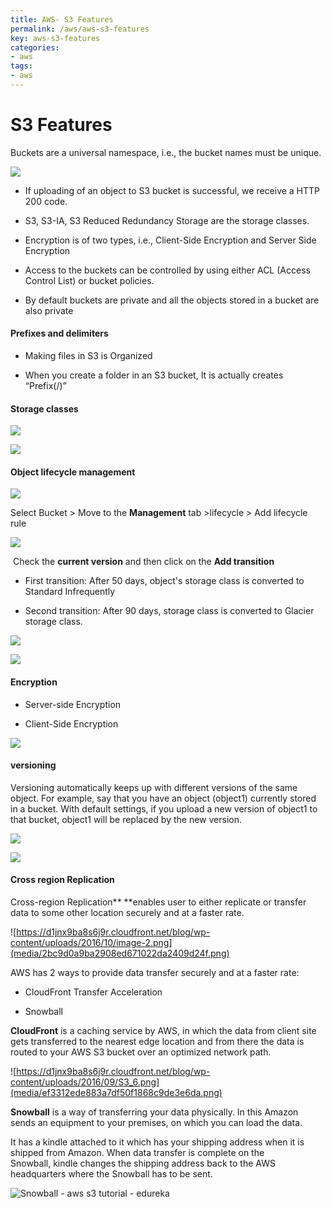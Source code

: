 ```yaml
---
title: AWS- S3 Features
permalink: /aws/aws-s3-features
key: aws-s3-features
categories:
- aws
tags:
- aws
---
```

S3 Features
===========

Buckets are a universal namespace, i.e., the bucket names must be unique.

![](media/9be71f21b9b4f9031ac034561290f11b.png)

-   If uploading of an object to S3 bucket is successful, we receive a HTTP 200
    code.

-   S3, S3-IA, S3 Reduced Redundancy Storage are the storage classes.

-   Encryption is of two types, i.e., Client-Side Encryption and Server Side
    Encryption

-   Access to the buckets can be controlled by using either ACL (Access Control
    List) or bucket policies.

-   By default buckets are private and all the objects stored in a bucket are
    also private

#### Prefixes and delimiters

-   Making files in S3 is Organized

-   When you create a folder in an S3 bucket, It is actually creates “Prefix(/)”

#### Storage classes

![](media/e8a09b40e484677bc99dbeb3e71a6ee0.png)

![](media/dc5be7f9e8ad7a5f4fe9078d29565d9f.png)

#### Object lifecycle management

![](media/b8f5549198ba200ed829da496849253b.png)

Select Bucket \> Move to the **Management** tab \>lifecycle \> Add lifecycle
rule

![](media/19d1864c796b01c7cd133fb20306f3b8.png)

 Check the **current version** and then click on the **Add transition**

-   First transition: After 50 days, object's storage class is converted to
    Standard Infrequently

-   Second transition: After 90 days, storage class is converted to Glacier
    storage class.

![](media/186f72d435ef2650c078a65d835e9e7d.png)

![](media/642aab0b427d79ca8dc8333df1b8fe77.png)

#### Encryption

-   Server-side Encryption

-   Client-Side Encryption

![](media/036c34b0396fed0254dadd3fe0986c24.png)

#### versioning 

Versioning automatically keeps up with different versions of the same object.
For example, say that you have an object (object1) currently stored in a bucket.
With default settings, if you upload a new version of object1 to that bucket,
object1 will be replaced by the new version. 

![](media/dd14fe101d2a868576322b7b34a3ba0e.png)

![](media/e9856fb1af4b2db96fab2593e4076992.png)

#### Cross region Replication

Cross-region Replication** **enables user to either replicate or transfer data
to some other location securely and at a faster rate.

![https://d1jnx9ba8s6j9r.cloudfront.net/blog/wp-content/uploads/2016/10/image-2.png](media/2bc9d0a9ba2908ed671022da2409d24f.png)

AWS has 2 ways to provide data transfer securely and at a faster rate:

-   CloudFront Transfer Acceleration

-   Snowball

**CloudFront** is a caching service by AWS, in which the data from client site
gets transferred to the nearest edge location and from there the data is routed
to your AWS S3 bucket over an optimized network path. 

![https://d1jnx9ba8s6j9r.cloudfront.net/blog/wp-content/uploads/2016/09/S3_6.png](media/ef3312ede883a7df50f1868c9de3e6da.png)

**Snowball** is a way of transferring your data physically. In this Amazon sends
an equipment to your premises, on which you can load the data.

It has a kindle attached to it which has your shipping address when it is
shipped from Amazon. When data transfer is complete on the Snowball, kindle
changes the shipping address back to the AWS headquarters where the Snowball has
to be sent. 

![Snowball - aws s3 tutorial - edureka](media/5776cbb5f3f20a118ffdb91665a20664.png)
